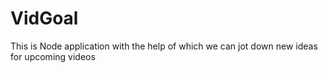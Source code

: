 # VidGoal
This is Node application with the help of which we can jot down new ideas for upcoming videos
